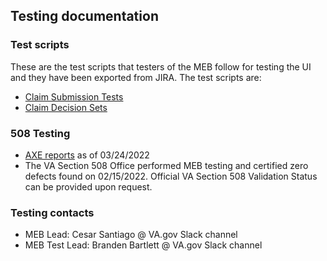 ## Testing documentation

### Test scripts
These are the test scripts that testers of the MEB follow for testing the UI and they have been exported from JIRA. The test scripts are:

- [Claim Submission Tests](https://github.com/department-of-veterans-affairs/va.gov-team/blob/master/products/my-education-benefits/education-benefits-form/test-scripts/Submit-Claim-Test-Set.docx)
- [Claim Decision Sets](https://github.com/department-of-veterans-affairs/va.gov-team/blob/master/products/my-education-benefits/education-benefits-form/test-scripts/MEB-Claim-Decision-Test-Set.docx)

### 508 Testing
- [AXE reports](https://github.com/department-of-veterans-affairs/va.gov-team/blob/master/products/my-education-benefits/education-benefits-form/test-scripts/axeDt-reports.zip) as of 03/24/2022
- The VA Section 508 Office performed MEB testing and certified zero defects found on 02/15/2022. Official VA Section 508 Validation Status can be provided upon request.

### Testing contacts
- MEB Lead: Cesar Santiago @ VA.gov Slack channel
- MEB Test Lead: Branden Bartlett @ VA.gov Slack channel
